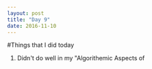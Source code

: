 ```yaml
---
layout: post
title: "Day 9"
date: 2016-11-10
---
```

#Things that I did today
1. Didn't do well in my "Algorithemic Aspects of 
